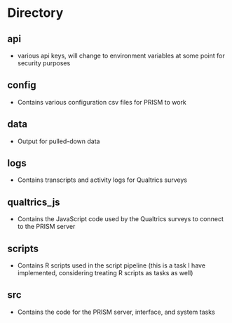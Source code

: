 # Directory
## api
- various api keys, will change to environment variables at some point for security purposes
## config
- Contains various configuration csv files for PRISM to work
## data
- Output for pulled-down data
## logs
- Contains transcripts and activity logs for Qualtrics surveys
## qualtrics_js
- Contains the JavaScript code used by the Qualtrics surveys to connect to the PRISM server
## scripts
- Contains R scripts used in the script pipeline (this is a task I have implemented, considering treating R scripts as tasks as well)
## src
- Contains the code for the PRISM server, interface, and system tasks